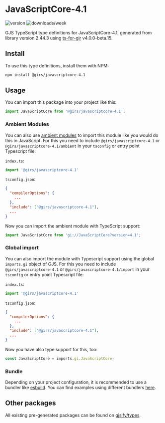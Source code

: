 
# JavaScriptCore-4.1

![version](https://img.shields.io/npm/v/@girs/javascriptcore-4.1)
![downloads/week](https://img.shields.io/npm/dw/@girs/javascriptcore-4.1)


GJS TypeScript type definitions for JavaScriptCore-4.1, generated from library version 2.44.3 using [ts-for-gir](https://github.com/gjsify/ts-for-gir) v4.0.0-beta.15.


## Install

To use this type definitions, install them with NPM:
```bash
npm install @girs/javascriptcore-4.1
```

## Usage

You can import this package into your project like this:
```ts
import JavaScriptCore from '@girs/javascriptcore-4.1';
```

### Ambient Modules

You can also use [ambient modules](https://github.com/gjsify/ts-for-gir/tree/main/packages/cli#ambient-modules) to import this module like you would do this in JavaScript.
For this you need to include `@girs/javascriptcore-4.1` or `@girs/javascriptcore-4.1/ambient` in your `tsconfig` or entry point Typescript file:

`index.ts`:
```ts
import '@girs/javascriptcore-4.1'
```

`tsconfig.json`:
```json
{
  "compilerOptions": {
    ...
  },
  "include": ["@girs/javascriptcore-4.1"],
  ...
}
```

Now you can import the ambient module with TypeScript support: 

```ts
import JavaScriptCore from 'gi://JavaScriptCore?version=4.1';
```

### Global import

You can also import the module with Typescript support using the global `imports.gi` object of GJS.
For this you need to include `@girs/javascriptcore-4.1` or `@girs/javascriptcore-4.1/import` in your `tsconfig` or entry point Typescript file:

`index.ts`:
```ts
import '@girs/javascriptcore-4.1'
```

`tsconfig.json`:
```json
{
  "compilerOptions": {
    ...
  },
  "include": ["@girs/javascriptcore-4.1"],
  ...
}
```

Now you have also type support for this, too:

```ts
const JavaScriptCore = imports.gi.JavaScriptCore;
```

### Bundle

Depending on your project configuration, it is recommended to use a bundler like [esbuild](https://esbuild.github.io/). You can find examples using different bundlers [here](https://github.com/gjsify/ts-for-gir/tree/main/examples).

## Other packages

All existing pre-generated packages can be found on [gjsify/types](https://github.com/gjsify/types).

